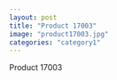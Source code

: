 ```yaml
---
layout: post
title: "Product 17003"
image: "product17003.jpg"
categories: "category1"
---
```

Product 17003
